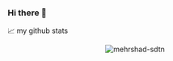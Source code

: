 ### Hi there 👋

<!--
**mehrshad-sdtn/mehrshad-sdtn** is a ✨ _special_ ✨ repository because its `README.md` (this file) appears on your GitHub profile.

Here are some ideas to get you started:

- 🔭 I’m currently working on ...
 🌱  I'm currently focused on AI & Machine Learning and looking to do some fun projects
- 👯 I’m looking to collaborate on ...
- 🤔 I’m looking for help with ...
- 💬 Ask me about ...
- 📫 How to reach me: ...
- 😄 Pronouns: ...
- ⚡ Fun fact: ...
-->
📈 my github stats

<p align="center"> <img src="https://github-readme-stats.vercel.app/api?username=mehrshad-sdtn&show_icons=true" alt="mehrshad-sdtn" />
